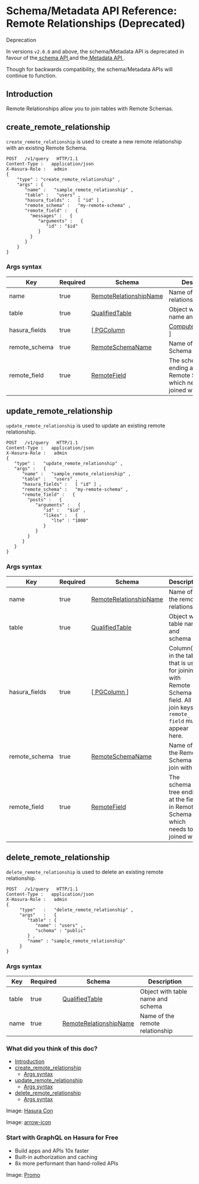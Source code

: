 # Schema/Metadata API Reference: Remote Relationships (Deprecated)

Deprecation

In versions `v2.0.0` and above, the schema/Metadata API is deprecated in
favour of the[ schema API ](https://hasura.io/docs/latest/api-reference/schema-api/index/)and the[ Metadata API ](https://hasura.io/docs/latest/api-reference/metadata-api/index/).

Though for backwards compatibility, the schema/Metadata APIs will
continue to function.

## Introduction​

Remote Relationships allow you to join tables with Remote Schemas.

## create_remote_relationship​

 `create_remote_relationship` is used to create a new remote relationship
with an existing Remote Schema.

```
POST   /v1/query   HTTP/1.1
Content-Type :   application/json
X-Hasura-Role :   admin
{
    "type" : "create_remote_relationship" ,
    "args" : {
       "name" :   "sample_remote_relationship" ,
       "table" :   "users" ,
       "hasura_fields" :   [ "id" ] ,
       "remote_schema" :   "my-remote-schema" ,
       "remote_field" :   {
         "messages" :   {
            "arguments" :   {
               "id" : "$id"
            }
         }
       }
    }
}
```

### Args syntax​

| Key | Required | Schema | Description |
|---|---|---|---|
| name | true | [ RemoteRelationshipName ](https://hasura.io/docs/latest/api-reference/syntax-defs/#remoterelationshipname) | Name of the remote relationship |
| table | true | [ QualifiedTable ](https://hasura.io/docs/latest/api-reference/syntax-defs/#qualifiedtable) | Object with table name and schema |
| hasura_fields | true | [[ PGColumn ](https://hasura.io/docs/latest/api-reference/syntax-defs/#pgcolumn)|[ ComputedFieldName ](https://hasura.io/docs/latest/api-reference/syntax-defs/#computedfieldname)] | Column/Computed field(s) in the table that is used for joining with Remote Schema field. All join keys in `remote_ field` must appear here. |
| remote_schema | true | [ RemoteSchemaName ](https://hasura.io/docs/latest/api-reference/syntax-defs/#remoteschemaname) | Name of the Remote Schema to join with |
| remote_field | true | [ RemoteField ](https://hasura.io/docs/latest/api-reference/syntax-defs/#remotefield) | The schema tree ending at the field in Remote Schema which needs to be joined with. |


## update_remote_relationship​

 `update_remote_relationship` is used to update an existing remote relationship.

```
POST   /v1/query   HTTP/1.1
Content-Type :   application/json
X-Hasura-Role :   admin
{
   "type" :   "update_remote_relationship" ,
   "args" :   {
      "name" :   "sample_remote_relationship" ,
      "table" :   "users" ,
      "hasura_fields" :   [ "id" ] ,
      "remote_schema" :   "my-remote-schema" ,
      "remote_field" :   {
        "posts" :   {
           "arguments" :   {
              "id" :   "$id" ,
              "likes" :   {
                 "lte" : "1000"
              }
           }
        }
      }
   }
}
```

### Args syntax​

| Key | Required | Schema | Description |
|---|---|---|---|
| name | true | [ RemoteRelationshipName ](https://hasura.io/docs/latest/api-reference/syntax-defs/#remoterelationshipname) | Name of the remote relationship |
| table | true | [ QualifiedTable ](https://hasura.io/docs/latest/api-reference/syntax-defs/#qualifiedtable) | Object with table name and schema |
| hasura_fields | true | [[ PGColumn ](https://hasura.io/docs/latest/api-reference/syntax-defs/#pgcolumn)] | Column(s) in the table that is used for joining with Remote Schema field. All join keys in `remote_ field` must appear here. |
| remote_schema | true | [ RemoteSchemaName ](https://hasura.io/docs/latest/api-reference/syntax-defs/#remoteschemaname) | Name of the Remote Schema to join with |
| remote_field | true | [ RemoteField ](https://hasura.io/docs/latest/api-reference/syntax-defs/#remotefield) | The schema tree ending at the field in Remote Schema which needs to be joined with. |


## delete_remote_relationship​

 `delete_remote_relationship` is used to delete an existing remote relationship.

```
POST   /v1/query   HTTP/1.1
Content-Type :   application/json
X-Hasura-Role :   admin
{
     "type"   :   "delete_remote_relationship" ,
     "args"   :   {
        "table" : {
           "name" : "users" ,
           "schema" : "public"
        } ,
        "name" : "sample_remote_relationship"
     }
}
```

### Args syntax​

| Key | Required | Schema | Description |
|---|---|---|---|
| table | true | [ QualifiedTable ](https://hasura.io/docs/latest/api-reference/syntax-defs/#qualifiedtable) | Object with table name and schema |
| name | true | [ RemoteRelationshipName ](https://hasura.io/docs/latest/api-reference/syntax-defs/#remoterelationshipname) | Name of the remote relationship |


### What did you think of this doc?

- [ Introduction ](https://hasura.io/docs/latest/api-reference/schema-metadata-api/remote-relationships/#schema-metadata-create-remote-relationship/#introduction)
- [ create_remote_relationship ](https://hasura.io/docs/latest/api-reference/schema-metadata-api/remote-relationships/#schema-metadata-create-remote-relationship/#schema-metadata-create-remote-relationship)
    - [ Args syntax ](https://hasura.io/docs/latest/api-reference/schema-metadata-api/remote-relationships/#schema-metadata-create-remote-relationship/#schema-metadata-create-remote-relationship-syntax)
- [ update_remote_relationship ](https://hasura.io/docs/latest/api-reference/schema-metadata-api/remote-relationships/#schema-metadata-create-remote-relationship/#schema-metadata-update-remote-relationship)
    - [ Args syntax ](https://hasura.io/docs/latest/api-reference/schema-metadata-api/remote-relationships/#schema-metadata-create-remote-relationship/#schema-metadata-update-remote-relationship-syntax)
- [ delete_remote_relationship ](https://hasura.io/docs/latest/api-reference/schema-metadata-api/remote-relationships/#schema-metadata-create-remote-relationship/#schema-metadata-delete-remote-relationship)
    - [ Args syntax ](https://hasura.io/docs/latest/api-reference/schema-metadata-api/remote-relationships/#schema-metadata-create-remote-relationship/#schema-metadata-delete-remote-relationship-syntax)


Image: [ Hasura Con ](https://res.cloudinary.com/dh8fp23nd/image/upload/v1686154570/hasura-con-2023/has-con-light-date_r2a2ud.png)

Image: [ arrow-icon ](https://res.cloudinary.com/dh8fp23nd/image/upload/v1683723549/main-web/chevron-right_ldbi7d.png)

### Start with GraphQL on Hasura for Free

- Build apps and APIs 10x faster
- Built-in authorization and caching
- 8x more performant than hand-rolled APIs


Image: [ Promo ](https://hasura.io/docs/assets/images/hasura-free-ff60e409244e0ea12b5a3045d1a9096b.png)